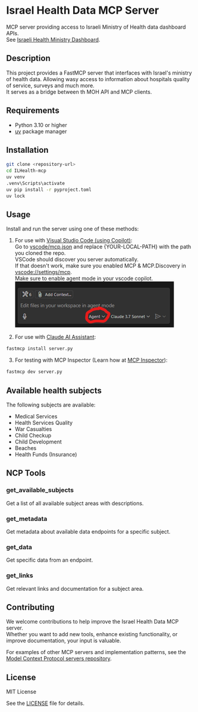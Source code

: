 # Israel Health Data MCP Server

MCP server providing access to Israeli Ministry of Health data dashboard APIs.</br>
See [Israeli Health Ministry Dashboard](https://datadashboard.health.gov.il/portal/dashboard/health).

## Description

This project provides a FastMCP server that interfaces with Israel's ministry of health data.
Allowing wasy access to information about hospitals quality of service, surveys and much more.</br>
It serves as a bridge between th MOH API and MCP clients.

## Requirements

- Python 3.10 or higher
- [uv](https://docs.astral.sh/uv/) package manager

## Installation

```bash
git clone <repository-url>
cd ILHealth-mcp
uv venv
.venv\Scripts\activate
uv pip install -r pyproject.toml
uv lock
```

## Usage

Install and run the server using one of these methods:

1. For use with [Visual Studio Code (using Copilot)](https://code.visualstudio.com/download):</br>
Go to [vscode/mcp.json](/.vscode/mcp.json) and replace {YOUR-LOCAL-PATH} with the path you cloned the repo.</br>
VSCode should discover you server automatically.</br>
If that doesn't work, make sure you enabled MCP & MCP.Discovery in [vscode://settings/mcp](vscode://settings/mcp).</br>
Make sure to enable agent mode in your vscode copilot.</br>
![Agent Mode Enabled](AgentModeEnabled.png)

2. For use with [Claude AI Assistant](https://claude.ai):
```bash
fastmcp install server.py
```

3. For testing with MCP Inspector (Learn how at [MCP Inspector](https://modelcontextprotocol.io/docs/tools/inspector)):
```bash
fastmcp dev server.py
```

## Available health subjects
The following subjects are available:
- Medical Services
- Health Services Quality
- War Casualties
- Child Checkup
- Child Development
- Beaches
- Health Funds (Insurance)

## NCP Tools

### get_available_subjects
Get a list of all available subject areas with descriptions.

### get_metadata
Get metadata about available data endpoints for a specific subject.

### get_data 
Get specific data from an endpoint.

### get_links
Get relevant links and documentation for a subject area.



## Contributing

We welcome contributions to help improve the Israel Health Data MCP server.</br>
Whether you want to add new tools, enhance existing functionality, or improve documentation, your input is valuable.

For examples of other MCP servers and implementation patterns, see the [Model Context Protocol servers repository](https://github.com/modelcontextprotocol/servers).

## License

MIT License

See the [LICENSE](LICENSE) file for details.

